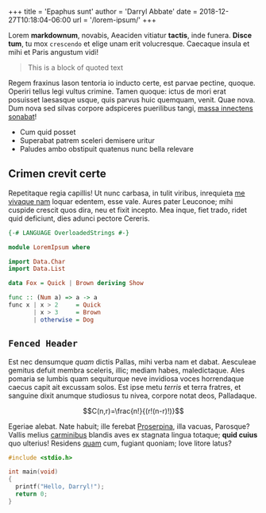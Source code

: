 +++
title  = 'Epaphus sunt'
author = 'Darryl Abbate'
date   = 2018-12-27T10:18:04-06:00
url    = '/lorem-ipsum/'
+++

Lorem **markdownum**, novabis, Aeaciden vitiatur **tactis**, inde funera.  **Disce tum**, tu mox `crescendo` et elige unam erit volucresque. Caecaque insula et mihi et Paris angustum vidi!

> This is a block of quoted text

Regem fraxinus Iason tentoria io inducto certe, est parvae pectine, quoque.  Operiri tellus legi vultus crimine. Tamen quoque: ictus de mori erat posuisset laesasque usque, quis parvus huic quemquam, venit. Quae nova. Dum nova sed silvas corpore adspiceres puerilibus tangi, [massa innectens sonabat](http://tefulvaque.io/nam.aspx)!

- Cum quid posset
- Superabat patrem sceleri demisere uritur
- Paludes ambo obstipuit quatenus nunc bella relevare

## Crimen crevit certe

Repetitaque regia capillis! Ut nunc carbasa, in tulit viribus, inrequieta [me vivaque nam](http://www.velquid.net/redeunt.aspx) loquar edentem, esse vale.  Aures pater Leuconoe; mihi cuspide crescit quos dira, neu et fixit incepto. Mea inque, fiet trado, ridet quid deficiunt, dies adunci pectore Cereris.

```haskell
{-# LANGUAGE OverloadedStrings #-}

module LoremIpsum where

import Data.Char
import Data.List

data Fox = Quick | Brown deriving Show

func :: (Num a) => a -> a
func x | x > 2     = Quick
       | x > 3     = Brown
       | otherwise = Dog
```

## `Fenced Header`

Est nec densumque *quam* dictis Pallas, mihi verba nam et dabat. Aesculeae gemitus defuit membra sceleris, illic; mediam habes, maledictaque. Ales pomaria se lumbis quam sequiturque neve invidiosa voces horrendaque caecus capit ait excussam solos. Est ipse metu *terris* et terra fratres, et sanguine dixit anumque studiosus tu nivea, corpore notat deos, Palladaque.

```math
C(n,r)=\frac{n!}{(r!(n-r)!)}
```

Egeriae alebat. Nate habuit; ille ferebat [Proserpina](http://ad.io/), illa vacuas, Parosque? Vallis melius [carminibus](http://doceri.io/) blandis aves ex stagnata lingua totaque; **quid cuius** quo ulterius! Residens [quam](http://sine-committit.net/) cum, fugiant quoniam; Iove litore latus?

```c
#include <stdio.h>

int main(void)
{
  printf("Hello, Darryl!");
  return 0;
}
```
